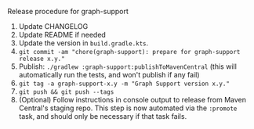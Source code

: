 Release procedure for graph-support

1. Update CHANGELOG
1. Update README if needed
1. Update the version in `build.gradle.kts`.
1. `git commit -am "chore(graph-support): prepare for graph-support release x.y."`
1. Publish: `./gradlew :graph-support:publishToMavenCentral`
   (this will automatically run the tests, and won't publish if any fail)
1. `git tag -a graph-support-x.y -m "Graph Support version x.y."`
1. `git push && git push --tags`
1. (Optional) Follow instructions in console output to release from Maven Central's staging repo.
   This step is now automated via the `:promote` task, and should only be necessary if that task
   fails.
